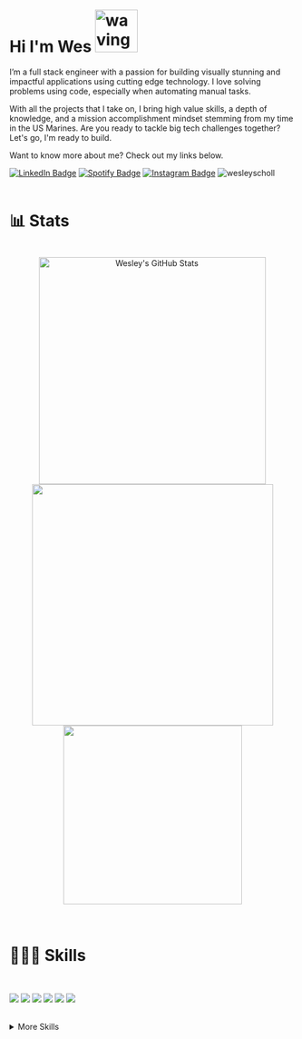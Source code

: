 # Hi I'm Wes <img src="https://media.tenor.com/SNL9_xhZl9oAAAAi/waving-hand-joypixels.gif" alt="waving hand" width='75' height='75'/>


I’m a full stack engineer with a passion for building visually stunning and impactful applications using cutting edge technology. I love solving problems using code, especially when automating manual tasks. 

With all the projects that I take on, I bring high value skills, a depth of knowledge, and a mission accomplishment mindset stemming from my time in the US Marines. Are you ready to tackle big tech challenges together? Let's go, I'm ready to build.

Want to know more about me? Check out my links below.

[![LinkedIn Badge](https://img.shields.io/badge/LinkedIn-informational?style=flat&logo=linkedin&logoColor=white&color=0D76A8)](https://www.linkedin.com/in/wesleyscholl/)
[![Spotify Badge](https://img.shields.io/badge/Spotify-informational?style=flat&logo=spotify&logoColor=white&color=1DB954)](https://open.spotify.com/track/1AQLopqKVQInHPWOqgv2J0?si=eda59e5e385b4031)
[![Instagram Badge](https://img.shields.io/badge/Instagram-informational?style=flat&logo=instagram&logoColor=white&color=E1306C)](https://www.instagram.com/gerard_west/)
<img src="https://komarev.com/ghpvc/?username=wesleyscholl&label=Profile%20views&color=1f6feb" alt="wesleyscholl" />
<br><br> 

# 📊 Stats
<br>
<div align=center>
 <a href="https://github.com/wesleyscholl">
  <img width='400px' src="https://github-readme-stats.vercel.app/api?username=wesleyscholl&show_icons=true&count_private=true&bg_color=20232A&theme=react" alt="Wesley's GitHub Stats" />
</a>
<a href="https://github.com/wesleyscholl">
  <img width='425px' src="https://github-readme-streak-stats.herokuapp.com?user=wesleyscholl&theme=react&bg_color=20232A" />
  </a>  
  </div>
<div align=center>
  <a href="https://github.com/wesleyscholl">
<img height='315px' src="https://ssr-contributions-svg.vercel.app/_/wesleyscholl?chart=calendar&format=svg&weeks=20&theme=cyan&dark=true" />
      </a>
 </div>
<!--   <a href="https://github.com/wesleyscholl">
  <img src="https://github-readme-activity-graph.cyclic.app/graph?username=wesleyscholl&theme=react-dark&bg_color=20232A&hide=html,css,scss" />
    </a> -->
</div>
<br><br>

# 👨🏻‍💻 Skills
<br>

![](https://img.shields.io/badge/Code-JavaScript-informational?style=flat&logo=JavaScript&logoColor=white&color=1f6feb)
![](https://img.shields.io/badge/Code-React-informational?style=flat&logo=react&logoColor=white&color=1f6feb)
![](https://img.shields.io/badge/Code-ReactNative-informational?style=flat&logo=React&logoColor=white&color=1f6feb)
![](https://img.shields.io/badge/Code-TypeScript-informational?style=flat&logo=TypeScript&logoColor=white&color=1f6feb)
![](https://img.shields.io/badge/Code-Redux-informational?style=flat&logo=Redux&logoColor=white&color=1f6feb)
![](https://img.shields.io/badge/Code-Node.JS-informational?style=flat&logo=nodedotjs&logoColor=white&color=1f6feb)

<br>
<details>
<summary>More Skills</summary>
<br><br>

![](https://img.shields.io/badge/Code-MongoDB-informational?style=flat&logo=MongoDB&logoColor=white&color=712cf9)
![](https://img.shields.io/badge/Code-HTML5-informational?style=flat&logo=html5&logoColor=white&color=712cf9)
![](https://img.shields.io/badge/Code-Express-informational?style=flat&logo=express&logoColor=white&color=712cf9)
![](https://img.shields.io/badge/Code-iOS-informational?style=flat&logo=ios&logoColor=white&color=712cf9)
![](https://img.shields.io/badge/Code-Android-informational?style=flat&logo=android&logoColor=white&color=712cf9)
![](https://img.shields.io/badge/Style-CSS-informational?style=flat&logo=css3&logoColor=white&color=712cf9)
![](https://img.shields.io/badge/Tools-Expo-informational?style=flat&logo=expo&logoColor=white&color=712cf9)
![](https://img.shields.io/badge/Code-Web3.JS-informational?style=flat&logo=web3dotjs&logoColor=white&color=712cf9)
![](https://img.shields.io/badge/Tools-AndroidStudio-informational?style=flat&logo=androidstudio&logoColor=white&color=712cf9)
![](https://img.shields.io/badge/Tools-GooglePlay-informational?style=flat&logo=googleplay&logoColor=white&color=712cf9)
  ![](https://img.shields.io/badge/Tools-AppStore-informational?style=flat&logo=appstore&logoColor=white&color=712cf9)
![](https://img.shields.io/badge/Style-Tailwind-informational?style=flat&logo=Tailwind-CSS&logoColor=white&color=712cf9)
![](https://img.shields.io/badge/Style-Sass-informational?style=flat&logo=Sass&logoColor=white&color=712cf9)
![](https://img.shields.io/badge/Test-Jest-informational?style=flat&logo=jest&logoColor=white&color=712cf9)
![](https://img.shields.io/badge/Tools-NPM-informational?style=flat&logo=npm&logoColor=white&color=712cf9)
![](https://img.shields.io/badge/Tools-Yarn-informational?style=flat&logo=yarn&logoColor=white&color=712cf9)
![](https://img.shields.io/badge/Tools-Postman-informational?style=flat&logo=Postman&logoColor=white&color=712cf9)
![](https://img.shields.io/badge/Tools-GitHub-informational?style=flat&logo=GitHub&logoColor=white&color=712cf9)
![](https://img.shields.io/badge/Tools-Docker-informational?style=flat&logo=docker&logoColor=white&color=712cf9)
  ![](https://img.shields.io/badge/Code-JSON-informational?style=flat&logo=json&logoColor=white&color=712cf9)
    ![](https://img.shields.io/badge/Tools-XCode-informational?style=flat&logo=xcode&logoColor=white&color=712cf9)
     ![](https://img.shields.io/badge/Tools-CreateReactApp-informational?style=flat&logo=createreactapp&logoColor=white&color=712cf9)

<br>
</details>
<br>

